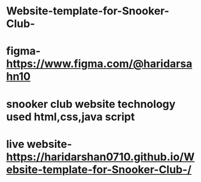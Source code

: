 # Website-template-for-Snooker-Club-

# figma-https://www.figma.com/@haridarsahn10
# snooker club website technology used html,css,java script
# live website-https://haridarshan0710.github.io/Website-template-for-Snooker-Club-/
